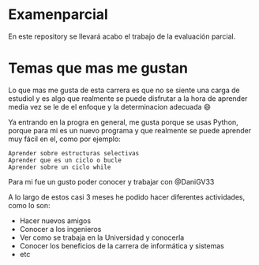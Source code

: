 # Examenparcial
 En este repository se llevará acabo el trabajo de la evaluación parcial.

# Temas que mas me gustan

Lo que mas me gusta de esta carrera es que no se siente una carga de estudiol y es algo que realmente se puede disfrutar a la hora de aprender media vez se le de el enfoque y la determinacion adecuada :smile:

Ya entrando en la progra en general, me gusta porque se usas Python, porque para mi es un nuevo programa y que realmente se puede aprender muy fácil en el, como por ejemplo:
```
Aprender sobre estructuras selectivas
Aprender que es un ciclo o bucle
Aprender sobre un ciclo while
```

Para mi fue un gusto poder conocer y trabajar con @DaniGV33

A lo largo de estos casi 3 meses he podido hacer diferentes actividades, como lo son:
- Hacer nuevos amigos
- Conocer a los ingenieros
- Ver como se trabaja en la Universidad y conocerla
- Conocer los beneficios de la carrera de informática y sistemas 
- etc

